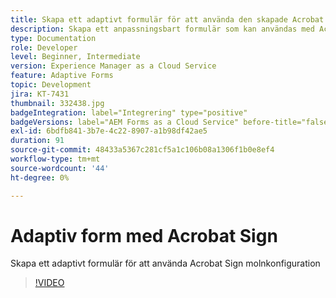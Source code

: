 ```yaml
---
title: Skapa ett adaptivt formulär för att använda den skapade Acrobat Sign Cloud Services-konfigurationen
description: Skapa ett anpassningsbart formulär som kan användas med Acrobat Sign
type: Documentation
role: Developer
level: Beginner, Intermediate
version: Experience Manager as a Cloud Service
feature: Adaptive Forms
topic: Development
jira: KT-7431
thumbnail: 332438.jpg
badgeIntegration: label="Integrering" type="positive"
badgeVersions: label="AEM Forms as a Cloud Service" before-title="false"
exl-id: 6bdfb841-3b7e-4c22-8907-a1b98df42ae5
duration: 91
source-git-commit: 48433a5367c281cf5a1c106b08a1306f1b0e8ef4
workflow-type: tm+mt
source-wordcount: '44'
ht-degree: 0%

---
```


# Adaptiv form med Acrobat Sign

Skapa ett adaptivt formulär för att använda Acrobat Sign molnkonfiguration

>[!VIDEO](https://video.tv.adobe.com/v/332438?quality=12&learn=on)
